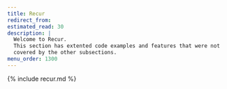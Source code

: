 ```yaml
---
title: Recur
redirect_from:
estimated_read: 30
description: |
  Welcome to Recur.
  This section has extented code examples and features that were not
  covered by the other subsections.
menu_order: 1300
---
```


{% include recur.md %}
